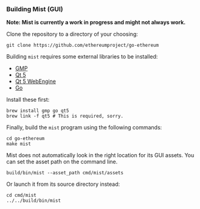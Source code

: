 ### Building Mist (GUI)

**Note: Mist is currently a work in progress and might not always work.**

Clone the repository to a directory of your choosing:

```shell
git clone https://github.com/ethereumproject/go-ethereum
```

Building `mist` requires some external libraries to be installed:

* [GMP](https://gmplib.org)
* [Qt 5](https://www.qt.io)
* [Qt 5 WebEngine](http://wiki.qt.io/QtWebEngine)
* [Go](https://golang.org)

Install these first:

```shell
brew install gmp go qt5
brew link -f qt5 # This is required, sorry.
```

Finally, build the `mist` program using the following commands:

```shell
cd go-ethereum
make mist
```

Mist does not automatically look in the right location for its GUI
assets. You can set the asset path on the command line.

```shell
build/bin/mist --asset_path cmd/mist/assets
```

Or launch it from its source directory instead:

```shell
cd cmd/mist
../../build/bin/mist
```
